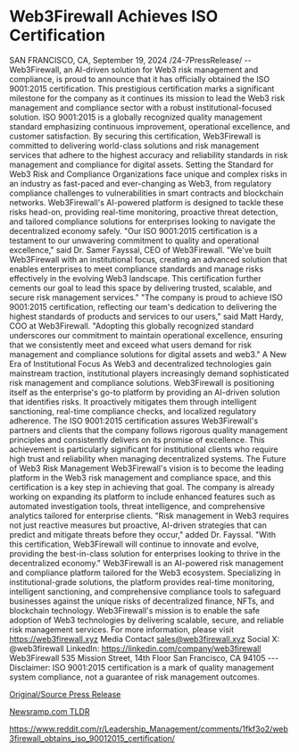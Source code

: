 # Web3Firewall Achieves ISO Certification

SAN FRANCISCO, CA, September 19, 2024 /24-7PressRelease/ -- Web3Firewall, an AI-driven solution for Web3 risk management and compliance, is proud to announce that it has officially obtained the ISO 9001:2015 certification. This prestigious certification marks a significant milestone for the company as it continues its mission to lead the Web3 risk management and compliance sector with a robust institutional-focused solution.  ISO 9001:2015 is a globally recognized quality management standard emphasizing continuous improvement, operational excellence, and customer satisfaction. By securing this certification, Web3Firewall is committed to delivering world-class solutions and risk management services that adhere to the highest accuracy and reliability standards in risk management and compliance for digital assets.  Setting the Standard for Web3 Risk and Compliance  Organizations face unique and complex risks in an industry as fast-paced and ever-changing as Web3, from regulatory compliance challenges to vulnerabilities in smart contracts and blockchain networks. Web3Firewall's AI-powered platform is designed to tackle these risks head-on, providing real-time monitoring, proactive threat detection, and tailored compliance solutions for enterprises looking to navigate the decentralized economy safely.  "Our ISO 9001:2015 certification is a testament to our unwavering commitment to quality and operational excellence," said Dr. Samer Fayssal, CEO of Web3Firewall. "We've built Web3Firewall with an institutional focus, creating an advanced solution that enables enterprises to meet compliance standards and manage risks effectively in the evolving Web3 landscape. This certification further cements our goal to lead this space by delivering trusted, scalable, and secure risk management services."  "The company is proud to achieve ISO 9001:2015 certification, reflecting our team's dedication to delivering the highest standards of products and services to our users," said Matt Hardy, COO at Web3Firewall. "Adopting this globally recognized standard underscores our commitment to maintain operational excellence, ensuring that we consistently meet and exceed what users demand for risk management and compliance solutions for digital assets and web3."  A New Era of Institutional Focus  As Web3 and decentralized technologies gain mainstream traction, institutional players increasingly demand sophisticated risk management and compliance solutions. Web3Firewall is positioning itself as the enterprise's go-to platform by providing an AI-driven solution that identifies risks. It proactively mitigates them through intelligent sanctioning, real-time compliance checks, and localized regulatory adherence.  The ISO 9001:2015 certification assures Web3Firewall's partners and clients that the company follows rigorous quality management principles and consistently delivers on its promise of excellence. This achievement is particularly significant for institutional clients who require high trust and reliability when managing decentralized systems.  The Future of Web3 Risk Management  Web3Firewall's vision is to become the leading platform in the Web3 risk management and compliance space, and this certification is a key step in achieving that goal. The company is already working on expanding its platform to include enhanced features such as automated investigation tools, threat intelligence, and comprehensive analytics tailored for enterprise clients.  "Risk management in Web3 requires not just reactive measures but proactive, AI-driven strategies that can predict and mitigate threats before they occur," added Dr. Fayssal. "With this certification, Web3Firewall will continue to innovate and evolve, providing the best-in-class solution for enterprises looking to thrive in the decentralized economy."  Web3Firewall is an AI-powered risk management and compliance platform tailored for the Web3 ecosystem. Specializing in institutional-grade solutions, the platform provides real-time monitoring, intelligent sanctioning, and comprehensive compliance tools to safeguard businesses against the unique risks of decentralized finance, NFTs, and blockchain technology. Web3Firewall's mission is to enable the safe adoption of Web3 technologies by delivering scalable, secure, and reliable risk management services.  For more information, please visit https://web3firewall.xyz  Media Contact sales@web3firewall.xyz  Social X: @web3firewall LinkedIn: https://linkedin.com/company/web3firewall  Web3Firewall 535 Mission Street, 14th Floor San Francisco, CA 94105  ---  Disclaimer: ISO 9001:2015 certification is a mark of quality management system compliance, not a guarantee of risk management outcomes. 

[Original/Source Press Release](https://www.24-7pressrelease.com/press-release/514457/web3firewall-achieves-iso-certification)
                    

[Newsramp.com TLDR](None) 

https://www.reddit.com/r/Leadership_Management/comments/1fkf3o2/web3firewall_obtains_iso_90012015_certification/